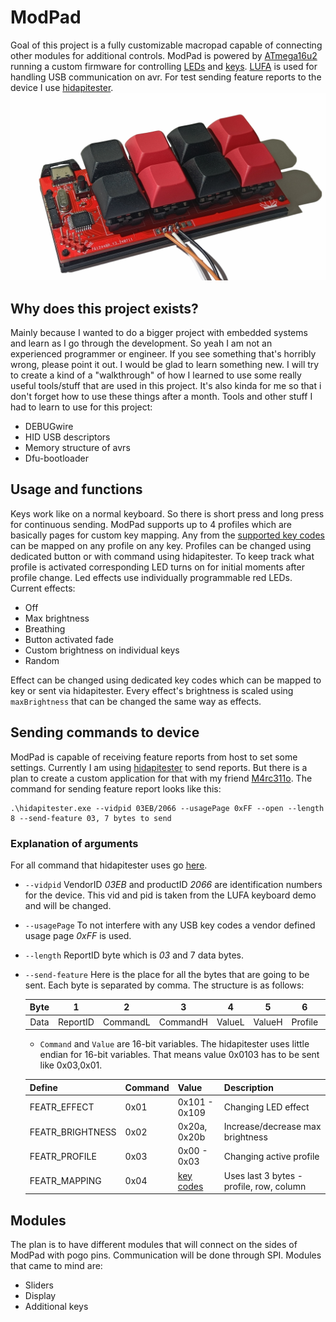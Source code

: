 # ModPad
Goal of this project is a fully customizable macropad capable of connecting other modules for additional controls. ModPad is powered by [ATmega16u2](https://ww1.microchip.com/downloads/en/DeviceDoc/doc7799.pdf) running a custom firmware for controlling [LEDs](https://github.com/Kody420/MacroPad/blob/main/USBkeyboard/LedMatrix.c) and [keys](https://github.com/Kody420/MacroPad/blob/main/USBkeyboard/ButtonMatrix.c). [LUFA](https://github.com/abcminiuser/lufa) is used for handling USB communication on avr. For test sending feature reports to the device I use [hidapitester](https://github.com/todbot/hidapitester/tree/main?tab=readme-ov-file#usage).
![ModPad IRL](https://github.com/Kody420/MacroPad/blob/main/Hardware/ModPad%201.0.png?raw=true "ModPad IRL")

## Why does this project exists?
Mainly because I wanted to do a bigger project with embedded systems and learn as I go through the development. So yeah I am not an experienced programmer or engineer. If you see something that's horribly wrong, please point it out. I would be glad to learn something new. I will try to create a kind of a "walkthrough" of how I learned to use some really useful tools/stuff that are used in this project. It's also kinda for me so that i don't forget how to use these things after a month. 
Tools and other stuff I had to learn to use for this project:
- DEBUGwire
- HID USB descriptors
- Memory structure of avrs
- Dfu-bootloader

## Usage and functions
Keys work like on a normal keyboard. So there is short press and long press for continuous sending. 
ModPad supports up to 4 profiles which are basically pages for custom key mapping. Any from the [supported key codes](https://github.com/Kody420/MacroPad/blob/main/USBkeyboard/Includes/usb_hid_keys.h) can be mapped on any profile on any key. Profiles can be changed using dedicated button or with command using hidapitester. To keep track what profile is activated corresponding LED turns on for initial moments after profile change.
Led effects use individually programmable red LEDs. Current effects:
- Off
- Max brightness
- Breathing
- Button activated fade
- Custom brightness on individual keys
- Random

Effect can be changed using dedicated key codes which can be mapped to key or sent via hidapitester. Every effect's brightness is scaled using `maxBrightness` that can be changed the same way as effects.

## Sending commands to device
ModPad is capable of receiving feature reports from host to set some settings. Currently I am using [hidapitester](https://github.com/todbot/hidapitester/tree/main) to send reports. But there is a plan to create a custom application for that with my friend [M4rc311o](https://github.com/M4rc311o). The command for sending feature report looks like this:

    .\hidapitester.exe --vidpid 03EB/2066 --usagePage 0xFF --open --length 8 --send-feature 03, 7 bytes to send

### Explanation of arguments
For all command that hidapitester uses go [here](https://github.com/todbot/hidapitester/tree/main?tab=readme-ov-file#usage).

- `--vidpid` VendorID *03EB* and productID *2066* are identification numbers for the device. This vid and pid is taken from the LUFA keyboard demo and will be changed.
- `--usagePage` To not interfere with any USB key codes a vendor defined usage page *0xFF* is used.
- `--length` ReportID byte which is *03* and 7 data bytes.
- `--send-feature` Here is the place for all the bytes that are going to be sent. Each byte is separated by comma. The structure is as follows:

    | Byte | 1 | 2 | 3 | 4 | 5 | 6 | 7 | 8 |
    |:--:| :--: | :--: | :--: | :--: | :--: | :--: | :--: | :--: |
    | Data | ReportID | CommandL | CommandH | ValueL | ValueH | Profile | Row | Column |

    - `Command` and `Value` are 16-bit variables. The hidapitester uses little endian for 16-bit variables. That means value 0x0103 has to be sent like 0x03,0x01.

    | Define | Command | Value | Description |
    | -------- | -------- | -------- | -------- |
    | FEATR_EFFECT | 0x01 | 0x101 - 0x109 | Changing LED effect |
    | FEATR_BRIGHTNESS | 0x02 | 0x20a, 0x20b | Increase/decrease max brightness |
    | FEATR_PROFILE | 0x03 | 0x00 - 0x03 | Changing active profile |
    | FEATR_MAPPING | 0x04 | [key codes](https://github.com/Kody420/MacroPad/blob/main/USBkeyboard/Includes/usb_hid_keys.h) | Uses last 3 bytes - profile, row, column |


## Modules
The plan is to have different modules that will connect on the sides of ModPad with pogo pins. Communication will be done through SPI. Modules that came to mind are:
- Sliders
- Display
- Additional keys
